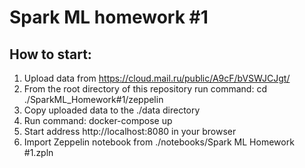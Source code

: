 # Spark ML homework #1
## How to start:
1. Upload data from https://cloud.mail.ru/public/A9cF/bVSWJCJgt/ 
2. From the root directory of this repository run command: cd ./SparkML_Homework#1/zeppelin
3. Copy uploaded data to the ./data directory
4. Run command: docker-compose up
5. Start address http://localhost:8080 in your browser
6. Import Zeppelin notebook from ./notebooks/Spark ML Homework #1.zpln
